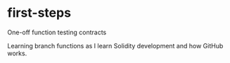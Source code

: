# first-steps
One-off function testing contracts

Learning branch functions as I learn Solidity development and how GitHub works.
